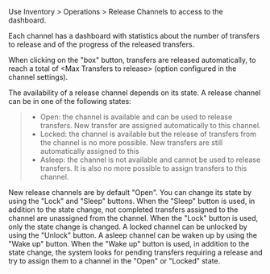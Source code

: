 Use Inventory \> Operations \> Release Channels to access to the
dashboard.

Each channel has a dashboard with statistics about the number of
transfers to release and of the progress of the released transfers.

When clicking on the "box" button, transfers are released automatically,
to reach a total of \<Max Transfers to release\> (option configured in
the channel settings).

The availability of a release channel depends on its state. A release
channel can be in one of the following states:

> - Open: the channel is available and can be used to release transfers.
>   New transfer are assigned automatically to this channel.
> - Locked: the channel is available but the release of transfers from
>   the channel is no more possible. New transfers are still
>   automatically assigned to this
> - Asleep: the channel is not available and cannot be used to release
>   transfers. It is also no more possible to assign transfers to this
>   channel.

New release channels are by default "Open". You can change its state by
using the "Lock" and "Sleep" buttons. When the "Sleep" button is used,
in addition to the state change, not completed transfers assigned to the
channel are unassigned from the channel. When the "Lock" button is used,
only the state change is changed. A locked channel can be unlocked by
using the "Unlock" button. A asleep channel can be waken up by using the
"Wake up" button. When the "Wake up" button is used, in addition to the
state change, the system looks for pending transfers requiring a release
and try to assign them to a channel in the "Open" or "Locked" state.
